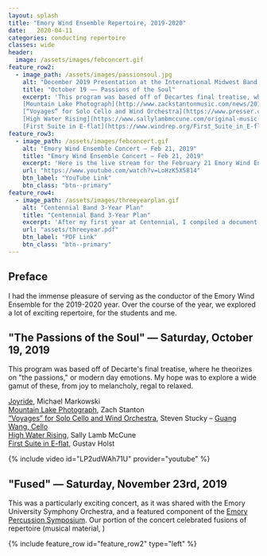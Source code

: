 ```yaml
---
layout: splash
title: "Emory Wind Ensemble Repertoire, 2019-2020"
date:   2020-04-11
categories: conducting repertoire
classes: wide
header:
  image: /assets/images/febconcert.gif
feature_row2:
  - image_path: /assets/images/passionsoul.jpg
    alt: "December 2019 Presentation at the International Midwest Band and Orchestra Clinic"
    title: "October 19 –– Passions of the Soul"
    excerpt: 'This program was based off of Decartes final treatise, where he theorizes on "the passions," or modern day emotions. <br/><br/> [Joyride](https://www.michaelmarkowski.com/music/joyride/), Michael Markowski <br/>
    [Mountain Lake Photograph](http://www.zackstantonmusic.com/news/2016/5/17/mountain-lake-photograph), Zach Stanton <br/>
    [“Voyages” for Solo Cello and Wind Orchestra](https://www.presser.com/115-40398-voyages.html), Steven Stucky <br/>
    [High Water Rising](https://www.sallylambmccune.com/original-music-pieces/), Sally Lamb McCune <br/>
    [First Suite in E-flat](https://www.windrep.org/First_Suite_in_E-flat), Gustav Holst'
feature_row3:
  - image_path: /assets/images/febconcert.gif
    alt: "Emory Wind Ensemble Concert – Feb 21, 2019"
    title: "Emory Wind Ensemble Concert – Feb 21, 2019"
    excerpt: 'Here is the live stream for the February 21 Emory Wind Ensemble concert. (Decatur High School alumnus Elise Kulers is playing clarinet here!)'
    url: "https://www.youtube.com/watch?v=LoHzK5X5814"
    btn_label: "YouTube Link"
    btn_class: "btn--primary"
feature_row4:
  - image_path: /assets/images/threeyearplan.gif
    alt: "Centennial Band 3-Year Plan"
    title: "Centennial Band 3-Year Plan"
    excerpt: 'After my first year at Centennial, I compiled a document that assessed where we were as a band program, where we want to be, and methods to achieve those goals. I presented this to the principal to discuss ways the school administration could assist in improving the overall student experience for those in band.'
    url: "assets/threeyear.pdf"
    btn_label: "PDF Link"
    btn_class: "btn--primary"
---
```

## Preface
I had the immense pleasure of serving as the conductor of the Emory Wind Ensemble for the 2019-2020 year. Over the course of the year, we explored a lot of exciting repertoire, for the students and me.

## "The Passions of the Soul" — Saturday, October 19, 2019
This program was based off of Decarte's final treatise, where he theorizes on "the passions," or modern day emotions. My hope was to explore a wide gamut of these, from joy to melancholy, regal to relaxed.

[Joyride](https://www.michaelmarkowski.com/music/joyride/), Michael Markowski \
[Mountain Lake Photograph](http://www.zackstantonmusic.com/news/2016/5/17/mountain-lake-photograph), Zach Stanton \
[“Voyages” for Solo Cello and Wind Orchestra](https://www.presser.com/115-40398-voyages.html), Steven Stucky – [Guang Wang, Cello](http://music.emory.edu/home/people/faculty/wang-guang.html) \
[High Water Rising](https://www.sallylambmccune.com/original-music-pieces/), Sally Lamb McCune \
[First Suite in E-flat](https://www.windrep.org/First_Suite_in_E-flat), Gustav Holst

{% include video id="LP2udWAh71U" provider="youtube" %}

## "Fused" — Saturday, November 23rd, 2019
This was a particularly exciting concert, as it was shared with the Emory University Symphony Orchestra, and a featured component of the [Emory Percussion Symposium](http://emorywindensemble.org/emory-percussion-symposium/). Our portion of the concert celebrated fusions of repertoire (musical material, )

{% include feature_row id="feature_row2" type="left" %}
